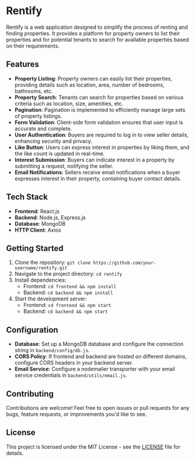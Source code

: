 # Rentify

Rentify is a web application designed to simplify the process of renting and finding properties. It provides a platform for property owners to list their properties and for potential tenants to search for available properties based on their requirements.

## Features

- **Property Listing**: Property owners can easily list their properties, providing details such as location, area, number of bedrooms, bathrooms, etc.
- **Property Search**: Tenants can search for properties based on various criteria such as location, size, amenities, etc.
- **Pagination**: Pagination is implemented to efficiently manage large sets of property listings.
- **Form Validation**: Client-side form validation ensures that user input is accurate and complete.
- **User Authentication**: Buyers are required to log in to view seller details, enhancing security and privacy.
- **Like Button**: Users can express interest in properties by liking them, and the like count is updated in real-time.
- **Interest Submission**: Buyers can indicate interest in a property by submitting a request, notifying the seller.
- **Email Notifications**: Sellers receive email notifications when a buyer expresses interest in their property, containing buyer contact details.

## Tech Stack

- **Frontend**: React.js
- **Backend**: Node.js, Express.js
- **Database**: MongoDB
- **HTTP Client**: Axios

## Getting Started

1. Clone the repository: `git clone https://github.com/your-username/rentify.git`
2. Navigate to the project directory: `cd rentify`
3. Install dependencies:
   - Frontend: `cd frontend && npm install`
   - Backend: `cd backend && npm install`
4. Start the development server:
   - Frontend: `cd frontend && npm start`
   - Backend: `cd backend && npm start`

## Configuration

- **Database**: Set up a MongoDB database and configure the connection string in `backend/config/db.js`.
- **CORS Policy**: If frontend and backend are hosted on different domains, configure CORS headers in your backend server.
- **Email Service**: Configure a nodemailer transporter with your email service credentials in `backend/utils/email.js`.

## Contributing

Contributions are welcome! Feel free to open issues or pull requests for any bugs, feature requests, or improvements you'd like to see.

## License

This project is licensed under the MIT License - see the [LICENSE](LICENSE) file for details.
